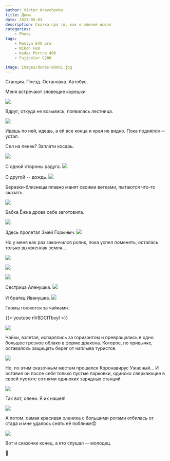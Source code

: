 ```yaml
---
author: Victor Kravchenko
title: Дюны
date: 2021-05-03
description: Сказка про то, как я оленей искал
categories:
    - Photo
tags:
    - Mamiya 645 pro
    - Nikon F80
    - Kodak Portra 400
    - Fujicolor C200

image: images/dunes-00001.jpg
---
```


Станция. Поезд. Остановка. Автобус.

Меня встречают зловещие корешки.

![](images/dunes-00002.jpg)

Вдруг, откуда не возьмись, появилась лестница.

![](images/dunes-00004.jpg)

Идешь по ней, идешь, а ей все конца и края не видно. Пока поднялся -- устал.

Сел на пенек? Заплати косарь.

![](images/dunes-00005.jpg)

С одной стороны радуга.
![](images/dunes-00006.jpg)

С другой -- дождь.
![](images/dunes-00007.jpg)

Березки-близнецы плавно манят своими ветками, пытаются что-то сказать.

![](images/dunes-00008.jpg)

Бабка Ёжка дрова себе заготовила.

![](images/dunes-00009.jpg)
<!-- ![](images/dunes-00010.jpg) -->

Здесь пролетал Змей Горыныч. 
![](images/dunes-00011.jpg)

Но у меня как раз закончился ролик, пока успел поменять, осталась только выжженная земля...

![](images/dunes-00012.jpg)

![](images/dunes-00013.jpg)

![](images/dunes-00014.jpg)

Сестрица Аленушка.
![](images/dunes-00015.jpg)

И братец Иванушка.
![](images/dunes-00016.jpg)

Гномы гоняются за чайками.

{{< youtube nV8DCITbxyI >}}

![](images/dunes-00017.jpg)

Чайки, взлетая, испарялись за горизонтом и превращались в одно большое грозное облако в форме дракона. Которое, по привычке, оставалось защищать берег от наплыва туристов.

![](images/dunes-00018.jpg)

Но, по этим сказочным местам прошелся Коронавирус Ужасный... И оставил он после себя только пустые парковки, одиноко сверкающие в своей пустоте сотнями одиноких зарядных станций.

![](images/dunes-00019.jpg)

Так вот, олени. Я их нашел!

![](images/dunes-00020.jpg)

А потом, самая красивая олениха с большими рогами отбилась от стада и мне удалось снять её поближе😍

![](images/dunes-00021.jpg)

Вот и сказочке конец, а кто слушал -- молодец.

🐍 
